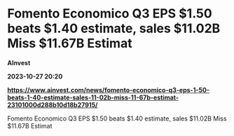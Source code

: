 # Fomento Economico Q3 EPS $1.50 beats $1.40 estimate, sales $11.02B Miss $11.67B Estimat
**AInvest**

**2023-10-27 20:20**

**https://www.ainvest.com/news/fomento-economico-q3-eps-1-50-beats-1-40-estimate-sales-11-02b-miss-11-67b-estimat-23101000d288b10d18b27915/**

Fomento Economico Q3 EPS $1.50 beats $1.40 estimate, sales $11.02B Miss $11.67B Estimat